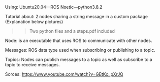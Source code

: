 Using: Ubuntu20.04—ROS Noetic—python3.8.2 

Tutorial about:
2 nodes sharing a string message in a custom package
(Explanation below pictures)
>>Two python files and a steps.pdf included


Node: is an executable that uses ROS to communicate with other nodes. 

Messages: ROS data type used when subscribing or publishing to a topic. 

Topics: Nodes can publish messages to a topic as well as subscribe to a topic to receive messages.


Sorces: https://www.youtube.com/watch?v=GBtKo_pXrJQ
